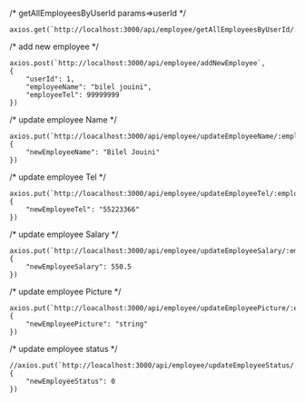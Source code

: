 /* getAllEmployeesByUserId params=>userId */


    axios.get(`http://localhost:3000/api/employee/getAllEmployeesByUserId/:userId`)/


/* add new employee */

    axios.post(`http://localhost:3000/api/employee/addNewEmployee`,
    {
        "userId": 1,
        "employeeName": "bilel jouini",
        "employeeTel": 99999999
    })

/* update employee Name */

    axios.put(`http://loacalhost:3000/api/employee/updateEmployeeName/:employeeId`,
    {
        "newEmployeeName": "Bilel Jouini"
    })

/* update employee Tel */

    axios.put(`http://loacalhost:3000/api/employee/updateEmployeeTel/:employeeId`,
    {
        "newEmployeeTel": "55223366"
    })

/* update employee Salary */

    axios.put(`http://loacalhost:3000/api/employee/updateEmployeeSalary/:employeeId`,
    {
        "newEmployeeSalary": 550.5
    })

/* update employee Picture */

    axios.put(`http://loacalhost:3000/api/employee/updateEmployeePicture/:employeeId`,
    {
        "newEmployeePicture": "string"
    })

/* update employee status */

    //axios.put(`http://loacalhost:3000/api/employee/updateEmployeeStatus/:employeeId`,
    {
        "newEmployeeStatus": 0
    })
